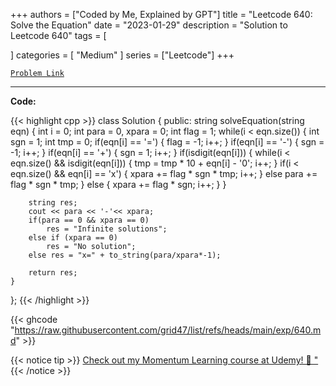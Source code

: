 
+++
authors = ["Coded by Me, Explained by GPT"]
title = "Leetcode 640: Solve the Equation"
date = "2023-01-29"
description = "Solution to Leetcode 640"
tags = [
    
]
categories = [
    "Medium"
]
series = ["Leetcode"]
+++



[`Problem Link`](https://leetcode.com/problems/solve-the-equation/description/)

---

**Code:**

{{< highlight cpp >}}
class Solution {
public:
    string solveEquation(string eqn) {
        int i = 0;
        int para = 0, xpara = 0;
        int flag = 1;
        while(i < eqn.size()) {
            int sgn = 1;
            int tmp = 0;
            if(eqn[i] == '=') {
                flag = -1;
                i++;
            } 
            if(eqn[i] == '-') {
                sgn = -1;
                i++;
            }
            if(eqn[i] == '+') {
                sgn = 1;
                i++;
            }
            if(isdigit(eqn[i])) {
                while(i < eqn.size() && isdigit(eqn[i])) {
                    tmp = tmp * 10 + eqn[i] - '0';
                    i++;
                }
                if(i < eqn.size() && eqn[i] == 'x') {
                    xpara += flag * sgn * tmp;
                    i++;
                }
                else para += flag * sgn * tmp;
            } else {
                xpara += flag * sgn;
                i++;
            }
        }

        string res;
        cout << para << '-'<< xpara;
        if(para == 0 && xpara == 0)
            res = "Infinite solutions";
        else if (xpara == 0)
            res = "No solution";
        else res = "x=" + to_string(para/xpara*-1);

        return res;
    }
};
{{< /highlight >}}

{{< ghcode "https://raw.githubusercontent.com/grid47/list/refs/heads/main/exp/640.md" >}}

{{< notice tip >}}
[Check out my Momentum Learning course at Udemy! 🚀 "](https://www.udemy.com/course/blind-75-the-data-structures-and-algorithms-essentials/)
{{< /notice >}}

